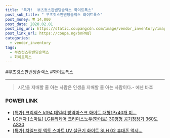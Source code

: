 ```yaml
--- 
title: "특가!  부츠컷스판밴딩슬랙스 화이트폭스" 
post_sub_title: " 부츠컷스판밴딩슬랙스 화이트폭스" 
post_money: ₩ 14,000 
post_date: 2020.02.01 
post_img_url: https://static.coupangcdn.com/image/vendor_inventory/images/2018/02/27/12/1/56b93557-7adc-4836-b42a-69d2c1e20017.jpg 
post_link_url: https://coupa.ng/bnPNQl 
categories: 
  - vendor_inventory 
tags: 
  - 부츠컷스판밴딩슬랙스 
  - 화이트폭스 
--- 
```

  #부츠컷스판밴딩슬랙스 #화이트폭스 
<hr> 

> 시간을 지배할 줄 아는 사람은 인생을 지배할 줄 아는 사람이다.- 에센 바흐  


### POWER LINK

* <a href="https://blog.naver.com/sakai111/221788047663" target="_blank">[특가] 크리넥스 kf94 데일리 방역마스크 화이트 대형1Px40개 미...</a>
* <a href="https://blog.naver.com/fasyy4321/221779443738" target="_blank">LG전자 [스마트] LG퓨리케어 크리미스노우(화이트) 30평형 공기청정기 360도 AS30</a>
* <a href="https://blog.naver.com/santokki14/221792819105" target="_blank">[특가] 차일드영 엑토 스마트 UV 살균기 화이트 SLH 02 휴대폰 액세...</a>
